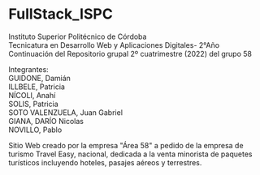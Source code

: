 # FullStack_ISPC<br>
Instituto Superior Politécnico de Córdoba <br>
Tecnicatura en Desarrollo Web y Aplicaciones Digitales- 2°Año <br>
Continuación del Repositorio grupal 2º cuatrimestre (2022) del grupo 58<br>

Integrantes: <br>
GUIDONE, Damián<br>
ILLBELE, Patricia<br>
NÍCOLI, Anahí<br>
SOLIS, Patricia<br>
SOTO VALENZUELA, Juan Gabriel<br>
GIANA, DARÍO Nicolas<br>
NOVILLO, Pablo<br>




Sitio Web creado por la empresa "Área 58" a pedido de la empresa de turismo Travel Easy, nacional, dedicada a la venta minorista de paquetes turísticos incluyendo hoteles, pasajes aéreos y terrestres.
